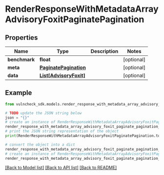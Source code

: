 # RenderResponseWithMetadataArrayAdvisoryFoxitPaginatePagination


## Properties

Name | Type | Description | Notes
------------ | ------------- | ------------- | -------------
**benchmark** | **float** |  | [optional] 
**meta** | [**PaginatePagination**](PaginatePagination.md) |  | [optional] 
**data** | [**List[AdvisoryFoxit]**](AdvisoryFoxit.md) |  | [optional] 

## Example

```python
from vulncheck_sdk.models.render_response_with_metadata_array_advisory_foxit_paginate_pagination import RenderResponseWithMetadataArrayAdvisoryFoxitPaginatePagination

# TODO update the JSON string below
json = "{}"
# create an instance of RenderResponseWithMetadataArrayAdvisoryFoxitPaginatePagination from a JSON string
render_response_with_metadata_array_advisory_foxit_paginate_pagination_instance = RenderResponseWithMetadataArrayAdvisoryFoxitPaginatePagination.from_json(json)
# print the JSON string representation of the object
print(RenderResponseWithMetadataArrayAdvisoryFoxitPaginatePagination.to_json())

# convert the object into a dict
render_response_with_metadata_array_advisory_foxit_paginate_pagination_dict = render_response_with_metadata_array_advisory_foxit_paginate_pagination_instance.to_dict()
# create an instance of RenderResponseWithMetadataArrayAdvisoryFoxitPaginatePagination from a dict
render_response_with_metadata_array_advisory_foxit_paginate_pagination_from_dict = RenderResponseWithMetadataArrayAdvisoryFoxitPaginatePagination.from_dict(render_response_with_metadata_array_advisory_foxit_paginate_pagination_dict)
```
[[Back to Model list]](../README.md#documentation-for-models) [[Back to API list]](../README.md#documentation-for-api-endpoints) [[Back to README]](../README.md)


